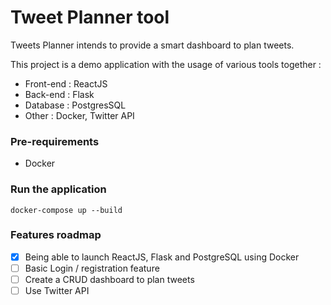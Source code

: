 # Tweet Planner tool

Tweets Planner intends to provide a smart dashboard to plan tweets. 

This project is a demo application with the usage of various tools together :

- Front-end : ReactJS
- Back-end : Flask 
- Database : PostgresSQL
- Other : Docker, Twitter API

### Pre-requirements

- Docker

### Run the application

```
docker-compose up --build
```

### Features roadmap

- [x] Being able to launch ReactJS, Flask and PostgreSQL using Docker
- [ ] Basic Login / registration feature
- [ ] Create a CRUD dashboard to plan tweets
- [ ] Use Twitter API

